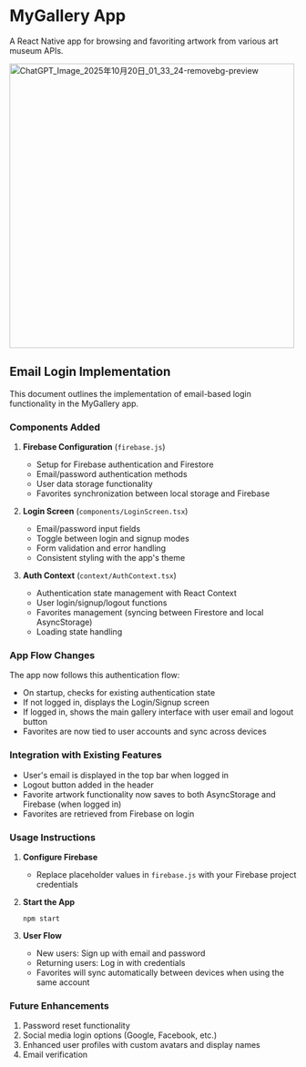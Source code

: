 # MyGallery App

A React Native app for browsing and favoriting artwork from various art museum APIs.

<img width="500" height="500" alt="ChatGPT_Image_2025年10月20日_01_33_24-removebg-preview" src="https://github.com/user-attachments/assets/bad7c6a0-f6f2-459f-b953-ddaa7697865b" />


## Email Login Implementation

This document outlines the implementation of email-based login functionality in the MyGallery app.

### Components Added

1. **Firebase Configuration** (`firebase.js`)
   - Setup for Firebase authentication and Firestore
   - Email/password authentication methods
   - User data storage functionality
   - Favorites synchronization between local storage and Firebase

2. **Login Screen** (`components/LoginScreen.tsx`)
   - Email/password input fields
   - Toggle between login and signup modes
   - Form validation and error handling
   - Consistent styling with the app's theme

3. **Auth Context** (`context/AuthContext.tsx`)
   - Authentication state management with React Context
   - User login/signup/logout functions
   - Favorites management (syncing between Firestore and local AsyncStorage)
   - Loading state handling

### App Flow Changes

The app now follows this authentication flow:
- On startup, checks for existing authentication state
- If not logged in, displays the Login/Signup screen
- If logged in, shows the main gallery interface with user email and logout button
- Favorites are now tied to user accounts and sync across devices

### Integration with Existing Features

- User's email is displayed in the top bar when logged in
- Logout button added in the header
- Favorite artwork functionality now saves to both AsyncStorage and Firebase (when logged in)
- Favorites are retrieved from Firebase on login

### Usage Instructions

1. **Configure Firebase**
   - Replace placeholder values in `firebase.js` with your Firebase project credentials

2. **Start the App**
   ```
   npm start
   ```

3. **User Flow**
   - New users: Sign up with email and password
   - Returning users: Log in with credentials
   - Favorites will sync automatically between devices when using the same account

### Future Enhancements

1. Password reset functionality
2. Social media login options (Google, Facebook, etc.)
3. Enhanced user profiles with custom avatars and display names
4. Email verification
